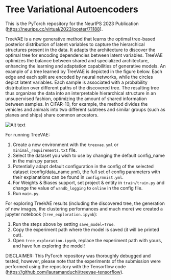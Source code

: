 # Tree Variational Autoencoders
This is the PyTorch repository for the NeurIPS 2023 Publication (https://neurips.cc/virtual/2023/poster/71188).

TreeVAE is a new generative method that learns the optimal tree-based posterior distribution of latent variables to capture the hierarchical structures present in the data. It adapts the architecture to discover the optimal tree for encoding dependencies between latent variables. TreeVAE optimizes the balance between shared and specialized architecture, enhancing the learning and adaptation capabilities of generative models. 
An example of a tree learned by TreeVAE is depicted in the figure below. Each edge and each split are encoded by neural networks, while the circles depict latent variables. Each sample is associated with a probability distribution over different paths of the discovered tree. The resulting tree thus organizes the data into an interpretable hierarchical structure in an unsupervised fashion, optimizing the amount of shared information between samples. In CIFAR-10, for example, the method divides the vehicles and animals into two different subtrees and similar groups (such as planes and ships) share common ancestors.

![Alt text](https://github.com/lauramanduchi/treevae/assets/32577028/2f473189-cb05-4482-bf77-ad128fa78b84)


For running TreeVAE:

1. Create a new environment with the ```treevae.yml``` or ```minimal_requirements.txt``` file.
2. Select the dataset you wish to use by changing the default config_name in the main.py parser. 
3. Potentially adapt default configuration in the config of the selected dataset (config/data_name.yml), the full set of config parameters with their explanations can be found in ```config/mnist.yml```.
4. For Weights & Biases support, set project & entity in ```train/train.py``` and change the value of ```wandb_logging``` to ```online``` in the config file.
5. Run ```main.py```.

For exploring TreeVAE results (including the discovered tree, the generation of new images, the clustering performances and much more) we created a jupyter notebook (```tree_exploration.ipynb```):
1. Run the steps above by setting ```save_model=True```.
2. Copy the experiment path where the model is saved (it will be printed out).
3. Open ```tree_exploration.ipynb```, replace the experiment path with yours, and have fun exploring the model!

DISCLAIMER: This PyTorch repository was thoroughly debugged and tested, however, please note that the experiments of the submission were performed using the repository with the Tensorflow code (https://github.com/lauramanduchi/treevae-tensorflow).
